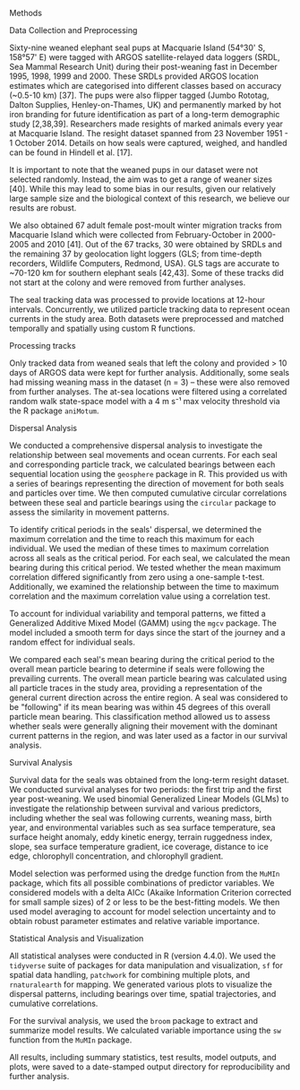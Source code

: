 Methods

Data Collection and Preprocessing

Sixty-nine weaned elephant seal pups at Macquarie Island (54°30' S, 158°57' E) were tagged with ARGOS satellite-relayed data loggers (SRDL, Sea Mammal Research Unit) during their post-weaning fast in December 1995, 1998, 1999 and 2000. These SRDLs provided ARGOS location estimates which are categorised into different classes based on accuracy (~0.5-10 km) [37]. The pups were also flipper tagged (Jumbo Rototag, Dalton Supplies, Henley-on-Thames, UK) and permanently marked by hot iron branding for future identification as part of a long-term demographic study [2,38,39]. Researchers made resights of marked animals every year at Macquarie Island. The resight dataset spanned from 23 November 1951 - 1 October 2014. Details on how seals were captured, weighed, and handled can be found in Hindell et al. [17].

It is important to note that the weaned pups in our dataset were not selected randomly. Instead, the aim was to get a range of weaner sizes [40]. While this may lead to some bias in our results, given our relatively large sample size and the biological context of this research, we believe our results are robust.

We also obtained 67 adult female post-moult winter migration tracks from Macquarie Island which were collected from February-October in 2000-2005 and 2010 [41]. Out of the 67 tracks, 30 were obtained by SRDLs and the remaining 37 by geolocation light loggers (GLS; from time-depth recorders, Wildlife Computers, Redmond, USA). GLS tags are accurate to ~70-120 km for southern elephant seals [42,43]. Some of these tracks did not start at the colony and were removed from further analyses.

The seal tracking data was processed to provide locations at 12-hour intervals. Concurrently, we utilized particle tracking data to represent ocean currents in the study area. Both datasets were preprocessed and matched temporally and spatially using custom R functions.

Processing tracks

Only tracked data from weaned seals that left the colony and provided > 10 days of ARGOS data were kept for further analysis. Additionally, some seals had missing weaning mass in the dataset (n = 3) – these were also removed from further analyses. The at-sea locations were filtered using a correlated random walk state-space model with a 4 m s⁻¹ max velocity threshold via the R package `aniMotum`.

Dispersal Analysis

We conducted a comprehensive dispersal analysis to investigate the relationship between seal movements and ocean currents. For each seal and corresponding particle track, we calculated bearings between each sequential location using the `geosphere` package in R. This provided us with a series of bearings representing the direction of movement for both seals and particles over time. We then computed cumulative circular correlations between these seal and particle bearings using the `circular` package to assess the similarity in movement patterns.

To identify critical periods in the seals' dispersal, we determined the maximum correlation and the time to reach this maximum for each individual. We used the median of these times to maximum correlation across all seals as the critical period. For each seal, we calculated the mean bearing during this critical period. We tested whether the mean maximum correlation differed significantly from zero using a one-sample t-test. Additionally, we examined the relationship between the time to maximum correlation and the maximum correlation value using a correlation test.

To account for individual variability and temporal patterns, we fitted a Generalized Additive Mixed Model (GAMM) using the `mgcv` package. The model included a smooth term for days since the start of the journey and a random effect for individual seals.

We compared each seal's mean bearing during the critical period to the overall mean particle bearing to determine if seals were following the prevailing currents. The overall mean particle bearing was calculated using all particle traces in the study area, providing a representation of the general current direction across the entire region. A seal was considered to be "following" if its mean bearing was within 45 degrees of this overall particle mean bearing. This classification method allowed us to assess whether seals were generally aligning their movement with the dominant current patterns in the region, and was later used as a factor in our survival analysis.

Survival Analysis

Survival data for the seals was obtained from the long-term resight dataset. We conducted survival analyses for two periods: the first trip and the first year post-weaning. We used binomial Generalized Linear Models (GLMs) to investigate the relationship between survival and various predictors, including whether the seal was following currents, weaning mass, birth year, and environmental variables such as sea surface temperature, sea surface height anomaly, eddy kinetic energy, terrain ruggedness index, slope, sea surface temperature gradient, ice coverage, distance to ice edge, chlorophyll concentration, and chlorophyll gradient.

Model selection was performed using the dredge function from the `MuMIn` package, which fits all possible combinations of predictor variables. We considered models with a delta AICc (Akaike Information Criterion corrected for small sample sizes) of 2 or less to be the best-fitting models. We then used model averaging to account for model selection uncertainty and to obtain robust parameter estimates and relative variable importance.

Statistical Analysis and Visualization

All statistical analyses were conducted in R (version 4.4.0). We used the `tidyverse` suite of packages for data manipulation and visualization, `sf` for spatial data handling, `patchwork` for combining multiple plots, and `rnaturalearth` for mapping. We generated various plots to visualize the dispersal patterns, including bearings over time, spatial trajectories, and cumulative correlations.

For the survival analysis, we used the `broom` package to extract and summarize model results. We calculated variable importance using the `sw` function from the `MuMIn` package.

All results, including summary statistics, test results, model outputs, and plots, were saved to a date-stamped output directory for reproducibility and further analysis.